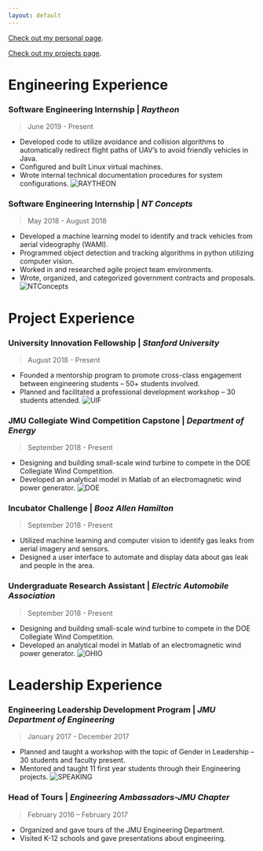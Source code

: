 ```yaml
---
layout: default
---
```


[Check out my personal page](./personal.html).

[Check out my projects page](./projects.html).

# Engineering Experience

### Software Engineering Internship | _Raytheon_
> June 2019 - Present
* Developed code to utilize avoidance and collision algorithms to automatically redirect flight paths of UAV’s to avoid friendly vehicles in Java.
* Configured and built Linux virtual machines.
* Wrote internal technical documentation procedures for system configurations.
![RAYTHEON](https://payneandrew.github.io/raytheon_intern.jpg)


### Software Engineering Internship | _NT Concepts_
> May 2018 - August 2018
* Developed a machine learning model to identify and track vehicles from aerial videography (WAMI).
* Programmed object detection and tracking algorithms in python utilizing computer vision.
* Worked in and researched agile project team environments.
* Wrote, organized, and categorized government contracts and proposals.
![NTConcepts](https://payneandrew.github.io/NTConcepts_intern.jpg)


# Project Experience

### University Innovation Fellowship | _Stanford University_
> August 2018 - Present
* Founded a mentorship program to promote cross-class engagement between engineering students – 50+ students involved.
* Planned and facilitated a professional development workshop – 30 students attended.
![UIF](https://payneandrew.github.io/IMG_1790.JPG)

### JMU Collegiate Wind Competition Capstone | _Department of Energy_
> September 2018 - Present
* Designing and building small-scale wind turbine to compete in the DOE Collegiate Wind Competition.
* Developed an analytical model in Matlab of an electromagnetic wind power generator.
![DOE](https://payneandrew.github.io/DOE.jpg)

### Incubator Challenge | _Booz Allen Hamilton_
> September 2018 - Present
* Utilized machine learning and computer vision to identify gas leaks from aerial imagery and sensors.
* Designed a user interface to automate and display data about gas leak and people in the area.

### Undergraduate Research Assistant | _Electric Automobile Association_
> September 2018 - Present
* Designing and building small-scale wind turbine to compete in the DOE Collegiate Wind Competition.
* Developed an analytical model in Matlab of an electromagnetic wind power generator.
![OHIO](https://payneandrew.github.io/ohio.jpg)


# Leadership Experience

### Engineering Leadership Development Program | _JMU Department of Engineering_
> January 2017 - December 2017
* Planned and taught a workshop with the topic of Gender in Leadership – 30 students and faculty present.
* Mentored and taught 11 first year students through their Engineering projects.
![SPEAKING](https://payneandrew.github.io/IMG_3792.JPG)

### Head of Tours | _Engineering Ambassadors-JMU Chapter_
> February 2016 – February 2017 
* Organized and gave tours of the JMU Engineering Department.
* Visited K-12 schools and gave presentations about engineering.
